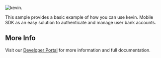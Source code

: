 ![kevin.](../../images/logo.png)

This sample provides a basic example of how you can use kevin. Mobile SDK as an easy solution to authenticate
and manage user bank accounts.

## More Info

Visit our [Developer Portal](https://developer.kevin.eu/home/mobile-sdk) for more information and full documentation.
